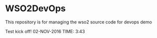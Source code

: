 # WSO2DevOps
This repository is for managing the wso2 source code for devops demo

Test kick off! 02-NOV-2016 TIME: 3:43

